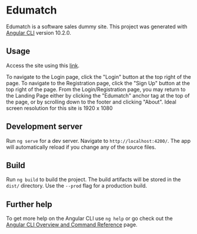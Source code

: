 # Edumatch

Edumatch is a software sales dummy site.
This project was generated with [Angular CLI](https://github.com/angular/angular-cli) version 10.2.0.

## Usage

Access the site using this [link](https://nicsonniam.github.io/edumatch/).

To navigate to the Login page, click the "Login" button at the top right of the page. 
To navigate to the Registration page, click the "Sign Up" button at the top right of the page.
From the Login/Registration page, you may return to the Landing Page either by clicking the 
"Edumatch" anchor tag at the top of the page, or by scrolling down to the footer and clicking "About".
Ideal screen resolution for this site is 1920 x 1080

## Development server

Run `ng serve` for a dev server. Navigate to `http://localhost:4200/`. The app will automatically reload if you change any of the source files.

## Build

Run `ng build` to build the project. The build artifacts will be stored in the `dist/` directory. Use the `--prod` flag for a production build.

## Further help

To get more help on the Angular CLI use `ng help` or go check out the [Angular CLI Overview and Command Reference](https://angular.io/cli) page.
